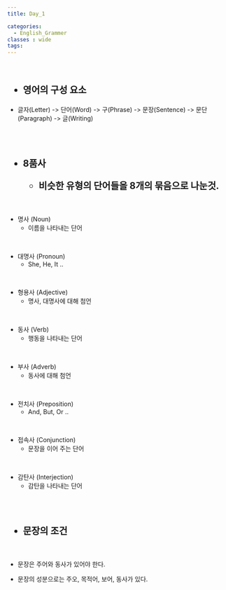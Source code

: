 ```yaml
---
title: Day_1

categories:
  - English_Grammer
classes : wide
tags:
---
```

<br>

<h2>

- 영어의 구성 요소

</h2>

- 글자(Letter) -> 단어(Word) -> 구(Phrase) -> 문장(Sentence) -> 문단(Paragraph) -> 글(Writing)

<br>
<br>

<h2>

- 8품사

  - 비슷한 유형의 단어들을 8개의 묶음으로 나눈것.
</h2>

<br>

- 명사 (Noun)
  - 이름을 나타내는 단어
  
<br>

- 대명사 (Pronoun)
  - She, He, It .. 
  
<br>

- 형용사 (Adjective)
  - 명사, 대명사에 대해 첨언

<br>

- 동사 (Verb)
  - 행동을 나타내는 단어 
  
<br>

- 부사 (Adverb)
  - 동사에 대해 첨언 
  
<br>

- 전치사 (Preposition)
  - And, But, Or ..
  
<br>

- 접속사 (Conjunction)
  - 문장을 이어 주는 단어
  
<br>

- 감탄사 (Interjection)
  - 감탄을 나타내는 단어

<br>
<br>

<h2>

- 문장의 조건
  
</h2>

<br>

- 문장은 주어와 동사가 있어야 한다. 

- 문장의 성분으로는 주오, 목적어, 보어, 동사가 있다. 